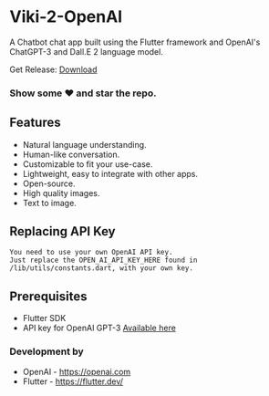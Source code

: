 # Viki-2-OpenAI
<p>
A Chatbot chat app built using the Flutter framework and OpenAI's ChatGPT-3 and Dall.E 2 language model.
</p>


Get Release: [Download](https://github.com/VikramadityaDev/Viki-2-OpenAI/releases/tag/v1.0.0)


### Show some :heart: and star the repo.


## Features

- Natural language understanding.
- Human-like conversation.
- Customizable to fit your use-case.
- Lightweight, easy to integrate with other apps.
- Open-source.
- High quality images.
- Text to image.

## Replacing API Key

```
You need to use your own OpenAI API key. 
Just replace the OPEN_AI_API_KEY_HERE found in /lib/utils/constants.dart, with your own key.
```

## Prerequisites

- Flutter SDK
- API key for OpenAI GPT-3 [Available here](https://beta.openai.com/account/api-keys)


### Development by

- OpenAI - https://openai.com
- Flutter - https://flutter.dev/
